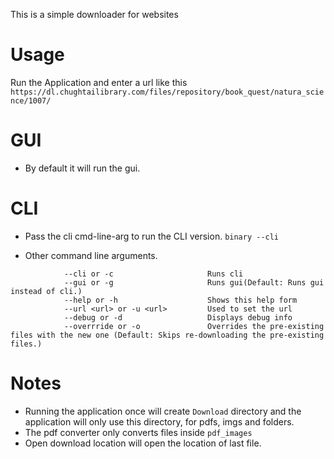 This is a simple downloader for websites

# Usage

Run the Application and enter a url like this
```https://dl.chughtailibrary.com/files/repository/book_quest/natura_science/1007/```


# GUI
- By default it will run the gui.

# CLI 
- Pass the cli cmd-line-arg to run the CLI version.
```binary --cli```

- Other command line arguments.
```
            --cli or -c                     Runs cli
            --gui or -g                     Runs gui(Default: Runs gui instead of cli.) 
            --help or -h                    Shows this help form
            --url <url> or -u <url>         Used to set the url
            --debug or -d                   Displays debug info
            --overrride or -o               Overrides the pre-existing files with the new one (Default: Skips re-downloading the pre-existing files.)
```


# Notes
- Running the application once will create `Download` directory and the application will only use this directory, for pdfs, imgs and folders.
- The pdf converter only converts files inside `pdf_images`
- Open download location will open the location of last file.
